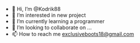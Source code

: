 - 👋 Hi, I’m @Kodrik88
- 👀 I’m interested in new project
- 🌱 I’m currently learning a programmer
- 💞️ I’m looking to collaborate on ...
- 📫 How to reach me exclusiveboots18@gmail.com

<!---
Kodrik88/Kodrik88 is a ✨ special ✨ repository because its `README.md` (this file) appears on your GitHub profile.
You can click the Preview link to take a look at your changes.
--->
